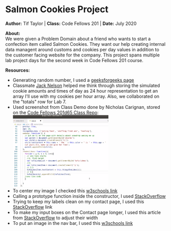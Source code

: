 # Salmon Cookies Project 
**Author:** Tif Taylor | **Class:** Code Fellows 201 | **Date:** July 2020

**About:**  
We were given a Problem Domain about a friend who wants to start a confection item called Salmon Cookies. They want our help creating internal data managent around customs and cookies per day values in addition to the customer facing website for the company. This project spans multiple lab project days for the second week in Code Fellows 201 course. 

**Resources:**
- Generating random number, I used a [geeksforgeeks page](https://www.geeksforgeeks.org/javascript-math-random-method/)
- Classmate [Jack Nelson](https://github.com/jnelsonjava) helped me think through storing the simulated cookie amounts and times of day as 24 hour representation to get an array I'll use with my cookies per hour array. Also, we collaborated on the "totals" row for Lab 7.
- Used screenshot from Class Demo done by Nicholas Carignan, stored on the [Code Fellows 201d65 Class Repo](https://github.com/codefellows/seattle-201d65):   
  <img src='img/labDemo.png' width='300px'>
- To center my image I checked this [w3schools link](https://www.w3schools.com/howto/howto_css_image_center.asp)
- Calling a prototype function inside the constructor, I used [StackOverflow](https://stackoverflow.com/a/2294254)
- Trying to keep my labels clean on my contact page, I used this [StackOverflow](https://stackoverflow.com/questions/4466596/css-how-to-align-vertically-a-label-and-input-inside-a-div/4467026) link
- To make my input boxes on the Contact page longer, I used this article from [StackOverflow](https://stackoverflow.com/questions/33828542/how-to-make-the-input-text-wider) to adjust their width
- To put an image in the nav bar, I used this [w3schools link](https://www.w3schools.com/howto/howto_css_navbar_icon.asp)
